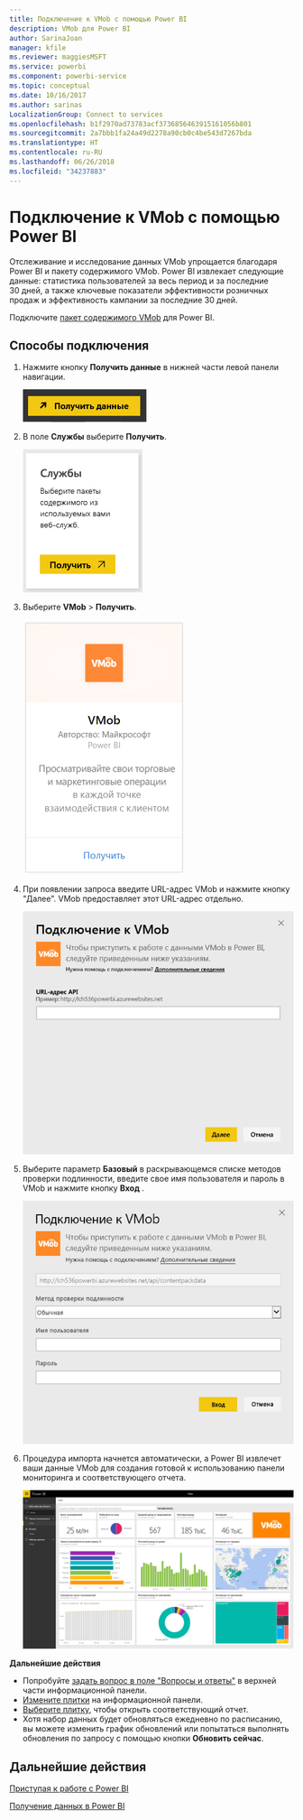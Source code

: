 ```yaml
---
title: Подключение к VMob с помощью Power BI
description: VMob для Power BI
author: SarinaJoan
manager: kfile
ms.reviewer: maggiesMSFT
ms.service: powerbi
ms.component: powerbi-service
ms.topic: conceptual
ms.date: 10/16/2017
ms.author: sarinas
LocalizationGroup: Connect to services
ms.openlocfilehash: b1f2970ad73783acf3736856463915161056b801
ms.sourcegitcommit: 2a7bbb1fa24a49d2278a90cb0c4be543d7267bda
ms.translationtype: HT
ms.contentlocale: ru-RU
ms.lasthandoff: 06/26/2018
ms.locfileid: "34237883"
---
```

# <a name="connect-to-vmob-with-power-bi"></a>Подключение к VMob с помощью Power BI
Отслеживание и исследование данных VMob упрощается благодаря Power BI и пакету содержимого VMob. Power BI извлекает следующие данные: статистика пользователей за весь период и за последние 30 дней, а также ключевые показатели эффективности розничных продаж и эффективность кампании за последние 30 дней.

Подключите [пакет содержимого VMob](https://app.powerbi.com/getdata/services/vmob) для Power BI.

## <a name="how-to-connect"></a>Способы подключения
1. Нажмите кнопку **Получить данные** в нижней части левой панели навигации.
   
    ![](media/service-connect-to-vmob/getdata.png)
2. В поле **Службы** выберите **Получить**.
   
   ![](media/service-connect-to-vmob/services.png)
3. Выберите **VMob** \> **Получить**.
   
   ![](media/service-connect-to-vmob/vmob.png)
4. При появлении запроса введите URL-адрес VMob и нажмите кнопку "Далее". VMob предоставляет этот URL-адрес отдельно.
   
    ![](media/service-connect-to-vmob/params.png)
5. Выберите параметр **Базовый** в раскрывающемся списке методов проверки подлинности, введите свое имя пользователя и пароль в VMob и нажмите кнопку **Вход** .
   
    ![](media/service-connect-to-vmob/creds.png)
6. Процедура импорта начнется автоматически, а Power BI извлечет ваши данные VMob для создания готовой к использованию панели мониторинга и соответствующего отчета.
   
   ![](media/service-connect-to-vmob/dashboard2.png)

**Дальнейшие действия**

* Попробуйте [задать вопрос в поле "Вопросы и ответы"](power-bi-q-and-a.md) в верхней части информационной панели.
* [Измените плитки](service-dashboard-edit-tile.md) на информационной панели.
* [Выберите плитку](service-dashboard-tiles.md), чтобы открыть соответствующий отчет.
* Хотя набор данных будет обновляться ежедневно по расписанию, вы можете изменить график обновлений или попытаться выполнять обновления по запросу с помощью кнопки **Обновить сейчас**.

## <a name="next-steps"></a>Дальнейшие действия
[Приступая к работе с Power BI](service-get-started.md)

[Получение данных в Power BI](service-get-data.md)

